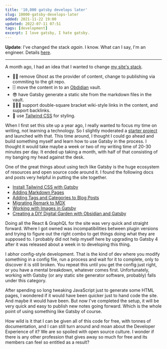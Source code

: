 ```yaml
---
title: '10,000 gatsby develops later'
slug: 10000-gatsby-develops-later
added: 2021-11-22 19:00
updated: 2022-07-11 07:51
tags: [development]
excerpt: I love gatsby, I hate gatsby.
---
```


**Update**: I've changed the stack _again_. I know. What can I say, I'm an engineer. Details [here](/initial-thoughts-on-astro/).

---

A month ago, I had an idea that I wanted to change [my site's stack](/the-tech-setup-for-this-blog-gatsby/).

- 👋🏼 remove Ghost as the provider of content, change to publishing via commiting to the git repo.
- 🗄 move the content in to an [Obdidian](/loving-right-now-obsidian-md/) vault.
- 😎 have Gatsby generate a static site from the markdown files in the vault.
- 💁🏻‍♀️ support double-square bracket wiki-style links in the content, and support backlinks.
- 💅 use [Tailwind CSS](https://tailwindcss.com/) for styling.

When I first set this site up a year ago, I really wanted to focus my time on writing, not learning a technology. So I slightly moderated a [starter project](https://github.com/TryGhost/gatsby-starter-ghost) and launched with that. This time around, I thought I could go ahead and build something myself and learn how to use Gatsby in the process. I thought it would take maybe a week or two of my writing time of 20-30 minutes per day. It ended up taking a month, with half of that consisting of my banging my head against the desk.

One of the great things about using tech like Gatsby is the huge ecosystem of resources and open source code around it. I found the following docs and posts very helpful in putting the site together.

- [Install Tailwind CSS with Gatsby](https://tailwindcss.com/docs/guides/gatsby)
- [Adding Markdown Pages](https://www.gatsbyjs.com/docs/how-to/routing/adding-markdown-pages/)
- [Adding Tags and Categories to Blog Posts](https://www.gatsbyjs.com/docs/adding-tags-and-categories-to-blog-posts/)
- [Migrating Remark to MDX](https://www.gatsbyjs.com/docs/how-to/routing/migrate-remark-to-mdx/)
- [Working with Images in Gatsby](https://www.gatsbyjs.com/docs/working-with-images/)
- [Creating a DIY Digital Garden with Obsidian and Gatsby](https://dev.to/joeholmes/creating-a-diy-digital-garden-with-obsidian-and-gatsby-378e)

Doing all the React & GraphQL for the site was very quick and straight forward. Where I got owned was incompatibilities between plugin versions and trying to figure out the right combo to get things doing what they are supposed to. I probably did not help myself here by upgrading to Gatsby 4 after it was released about a week in to developing this thing.

I abhor config-style development. That is the kind of dev where you modify something in a config file, run a process and wait for it to complete, only to discover it is still broken. You repeat this until you get the config just right, or you have a mental breakdown, whatever comes first. Unfortunately, working with Gatsby (or any static site generator software, probably) falls under this category.

After spending so long tweaking JavaScript just to generate some HTML pages, I wondered if it would have been quicker just to hand code the site. And maybe it would have been. But now I've completed the setup, it will be very quick and easy to publish new notes going forward. Which is the whole point of using something like Gatsby of course.

How wild is it that I can be given all of this code for free, with tonnes of documentation, and I can still turn around and moan about the Developer Experience of it? We are so spoiled with open source culture. I wonder if there is any other profession that gives away so much for free and its members can feel so entitled as a result?
